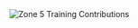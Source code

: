 <div id="zone5-graph" style="overflow: visible; padding-left: 40px;">
  <picture>
    <source srcset="https://hadge-i6fip58kg-anhagapes-projects.vercel.app/api/zone5-contributions?username=anhsrepo&theme=dark" media="(prefers-color-scheme: dark)">
    <img src="https://hadge-i6fip58kg-anhagapes-projects.vercel.app/api/zone5-contributions?username=anhsrepo&theme=light" alt="Zone 5 Training Contributions" style="margin-left: -40px;">
  </picture>
</div>